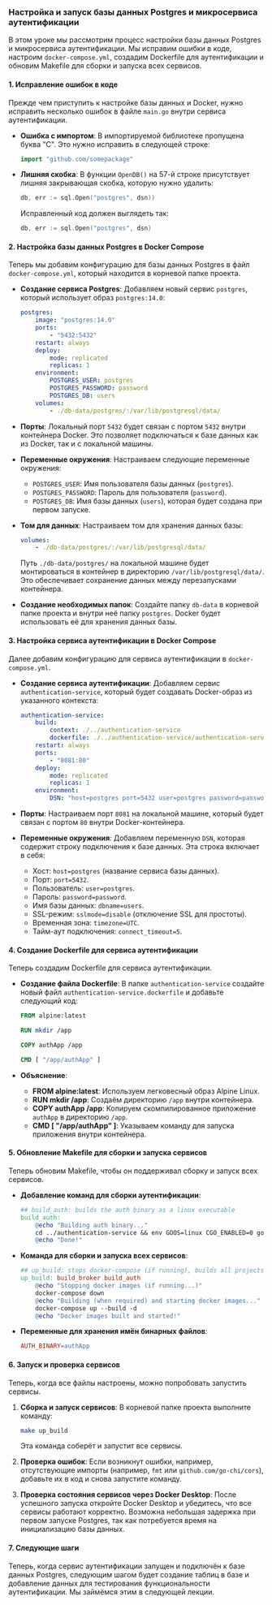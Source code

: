### Настройка и запуск базы данных Postgres и микросервиса аутентификации

В этом уроке мы рассмотрим процесс настройки базы данных Postgres и микросервиса аутентификации. Мы исправим ошибки в коде, настроим `docker-compose.yml`, создадим Dockerfile для аутентификации и обновим Makefile для сборки и запуска всех сервисов.

#### 1. Исправление ошибок в коде

Прежде чем приступить к настройке базы данных и Docker, нужно исправить несколько ошибок в файле `main.go` внутри сервиса аутентификации.

-   **Ошибка с импортом**: В импортируемой библиотеке пропущена буква "C". Это нужно исправить в следующей строке:

    ```go
    import "github.com/somepackage"
    ```

-   **Лишняя скобка**: В функции `OpenDB()` на 57-й строке присутствует лишняя закрывающая скобка, которую нужно удалить:

    ```go
    db, err := sql.Open("postgres", dsn))
    ```

    Исправленный код должен выглядеть так:

    ```go
    db, err := sql.Open("postgres", dsn)
    ```

#### 2. Настройка базы данных Postgres в Docker Compose

Теперь мы добавим конфигурацию для базы данных Postgres в файл `docker-compose.yml`, который находится в корневой папке проекта.

-   **Создание сервиса Postgres**: Добавляем новый сервис `postgres`, который использует образ `postgres:14.0`:

    ```yaml
    postgres:
        image: "postgres:14.0"
        ports:
            - "5432:5432"
        restart: always
        deploy:
            mode: replicated
            replicas: 1
        environment:
            POSTGRES_USER: postgres
            POSTGRES_PASSWORD: password
            POSTGRES_DB: users
        volumes:
            - ./db-data/postgres/:/var/lib/postgresql/data/
    ```

-   **Порты**: Локальный порт `5432` будет связан с портом `5432` внутри контейнера Docker. Это позволяет подключаться к базе данных как из Docker, так и с локальной машины.

-   **Переменные окружения**: Настраиваем следующие переменные окружения:

    -   `POSTGRES_USER`: Имя пользователя базы данных (`postgres`).
    -   `POSTGRES_PASSWORD`: Пароль для пользователя (`password`).
    -   `POSTGRES_DB`: Имя базы данных (`users`), которая будет создана при первом запуске.

-   **Том для данных**: Настраиваем том для хранения данных базы:

    ```yaml
    volumes:
        - ./db-data/postgres/:/var/lib/postgresql/data/
    ```

    Путь `./db-data/postgres/` на локальной машине будет монтироваться в контейнер в директорию `/var/lib/postgresql/data/`. Это обеспечивает сохранение данных между перезапусками контейнера.

-   **Создание необходимых папок**: Создайте папку `db-data` в корневой папке проекта и внутри неё папку `postgres`. Docker будет использовать её для хранения данных базы.

#### 3. Настройка сервиса аутентификации в Docker Compose

Далее добавим конфигурацию для сервиса аутентификации в `docker-compose.yml`.

-   **Создание сервиса аутентификации**: Добавляем сервис `authentication-service`, который будет создавать Docker-образ из указанного контекста:

    ```yaml
    authentication-service:
        build:
            context: ./../authentication-service
            dockerfile: ./../authentication-service/authentication-service.dockerfile
        restart: always
        ports:
            - "8081:80"
        deploy:
            mode: replicated
            replicas: 1
        environment:
            DSN: "host=postgres port=5432 user=postgres password=password dbname=users sslmode=disable timezone=UTC connect_timeout=5"
    ```

-   **Порты**: Настраиваем порт `8081` на локальной машине, который будет связан с портом `80` внутри Docker-контейнера.

-   **Переменные окружения**: Добавляем переменную `DSN`, которая содержит строку подключения к базе данных. Эта строка включает в себя:
    -   Хост: `host=postgres` (название сервиса базы данных).
    -   Порт: `port=5432`.
    -   Пользователь: `user=postgres`.
    -   Пароль: `password=password`.
    -   Имя базы данных: `dbname=users`.
    -   SSL-режим: `sslmode=disable` (отключение SSL для простоты).
    -   Временная зона: `timezone=UTC`.
    -   Тайм-аут подключения: `connect_timeout=5`.

#### 4. Создание Dockerfile для сервиса аутентификации

Теперь создадим Dockerfile для сервиса аутентификации.

-   **Создание файла Dockerfile**: В папке `authentication-service` создайте новый файл `authentication-service.dockerfile` и добавьте следующий код:

    ```dockerfile
    FROM alpine:latest

    RUN mkdir /app

    COPY authApp /app

    CMD [ "/app/authApp" ]
    ```

-   **Объяснение**:
    -   **FROM alpine:latest**: Используем легковесный образ Alpine Linux.
    -   **RUN mkdir /app**: Создаём директорию `/app` внутри контейнера.
    -   **COPY authApp /app**: Копируем скомпилированное приложение `authApp` в директорию `/app`.
    -   **CMD [ "/app/authApp" ]**: Указываем команду для запуска приложения внутри контейнера.

#### 5. Обновление Makefile для сборки и запуска сервисов

Теперь обновим Makefile, чтобы он поддерживал сборку и запуск всех сервисов.

-   **Добавление команд для сборки аутентификации**:

    ```makefile
    ## build_auth: builds the auth binary as a linux executable
    build_auth:
    	@echo "Building auth binary..."
    	cd ../authentication-service && env GOOS=linux CGO_ENABLED=0 go build -o ${AUTH_BINARY} ./cmd/api
    	@echo "Done!"
    ```

-   **Команда для сборки и запуска всех сервисов**:

    ```makefile
    ## up_build: stops docker-compose (if running), builds all projects and starts docker compose
    up_build: build_broker build_auth
    	@echo "Stopping docker images (if running...)"
    	docker-compose down
    	@echo "Building (when required) and starting docker images..."
    	docker-compose up --build -d
    	@echo "Docker images built and started!"
    ```

-   **Переменные для хранения имён бинарных файлов**:

    ```makefile
    AUTH_BINARY=authApp
    ```

#### 6. Запуск и проверка сервисов

Теперь, когда все файлы настроены, можно попробовать запустить сервисы.

1. **Сборка и запуск сервисов**: В корневой папке проекта выполните команду:

    ```bash
    make up_build
    ```

    Эта команда соберёт и запустит все сервисы.

2. **Проверка ошибок**: Если возникнут ошибки, например, отсутствующие импорты (например, `fmt` или `github.com/go-chi/cors`), добавьте их в код и снова запустите команду.

3. **Проверка состояния сервисов через Docker Desktop**: После успешного запуска откройте Docker Desktop и убедитесь, что все сервисы работают корректно. Возможна небольшая задержка при первом запуске Postgres, так как потребуется время на инициализацию базы данных.

#### 7. Следующие шаги

Теперь, когда сервис аутентификации запущен и подключён к базе данных Postgres, следующим шагом будет создание таблиц в базе и добавление данных для тестирования функциональности аутентификации. Мы займёмся этим в следующей лекции.
